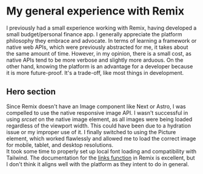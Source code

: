 # My general experience with Remix

I previously had a small experience working with Remix, having developed a small budget/personal finance app. I generally appreciate the platform philosophy they embrace and advocate. In terms of learning a framework or native web APIs, which were previously abstracted for me, it takes about the same amount of time. However, in my opinion, there is a small cost, as native APIs tend to be more verbose and slightly more arduous. On the other hand, knowing the platform is an advantage for a developer because it is more future-proof. It's a trade-off, like most things in development.

## Hero section

Since Remix doesn't have an Image component like Next or Astro, I was compelled to use the native responsive image API. I wasn't successful in using _srcset_ on the native image element, as all images were being loaded regardless of the viewport width. This could have been due to a hydration issue or my improper use of it. I finally switched to using the Picture element, which worked flawlessly and allowed me to load the correct image for mobile, tablet, and desktop resolutions.<br>
It took some time to properly set up local font loading and compatibility with Tailwind. The documentation for the [links function](https://remix.run/docs/en/v1/route/links) in Remix is excellent, but I don't think it aligns well with the platform as they intent to do in general.
